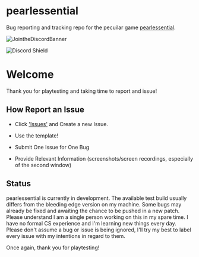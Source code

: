 # pearlessential
Bug reporting and tracking repo for the pecuilar game [pearlessential](https://pearlessential.webflow.io/).

![JointheDiscordBanner](https://user-images.githubusercontent.com/53021785/204403780-04be1c51-b70e-430b-b61c-3d668c5ea458.png)

<img src="https://discordapp.com/api/guilds/864409514392027146/widget.png?style=shield" alt="Discord Shield"/>

<h1>Welcome</h1>
Thank you for playtesting and taking time to report and issue!

<h2>How Report an Issue</h2>

- Click ['Issues'](https://github.com/Alkaliii/pearlessential/issues) and Create a new Issue.

- Use the template!

- Submit One Issue for One Bug

- Provide Relevant Information (screenshots/screen recordings, especially of the second window)

<h2>Status</h2>

pearlessential is currently in development. The available test build usually differs from the bleeding edge version on my machine. 
Some bugs may already be fixed and awaiting the chance to be pushed in a new patch. Please understand I am a single person working
on this in my spare time. I have no formal CS experience and I'm learning new things every day. Please don't assume a bug or issue
is being ignored, I'll try my best to label every issue with my intentions in regard to them.

Once again, thank you for playtesting!
